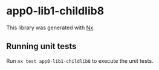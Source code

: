 # app0-lib1-childlib8

This library was generated with [Nx](https://nx.dev).

## Running unit tests

Run `nx test app0-lib1-childlib8` to execute the unit tests.
